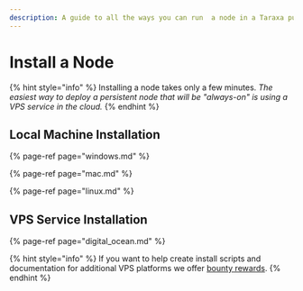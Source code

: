 ```yaml
---
description: A guide to all the ways you can run  a node in a Taraxa public testnet
---
```


# Install a Node

{% hint style="info" %}
Installing a node takes only a few minutes.   _The easiest way to deploy a persistent node that will be "always-on" is using a VPS service in the cloud._
{% endhint %}

## Local Machine Installation

{% page-ref page="windows.md" %}

{% page-ref page="mac.md" %}

{% page-ref page="linux.md" %}

## VPS Service Installation

{% page-ref page="digital\_ocean.md" %}

{% hint style="info" %}
If you want to help create install scripts and documentation for additional VPS platforms we offer [bounty rewards](https://community.taraxa.io/).
{% endhint %}

